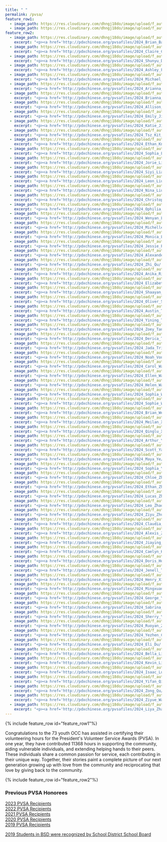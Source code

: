 ```yaml
---
title: " "
permalink: /pvsa/
feature_row1:
  - image_path: https://res.cloudinary.com/dhngj18do/image/upload/f_auto,q_auto/v1/images/activities/pvsa_logo
  - image_path: https://res.cloudinary.com/dhngj18do/image/upload/f_auto,q_auto/v1/images/activities/year_2024
feature_row2:
  - image_path: https://res.cloudinary.com/dhngj18do/image/upload/f_auto,q_auto/v1/images/pvsa/2024_Brian_Barker
    excerpt: "<p><a href='http://pdxchinese.org/pvsafiles/2024_Brian_Barker/'>Brian Barker, Sunset High School (Gold Award)</a></p>"
  - image_path: https://res.cloudinary.com/dhngj18do/image/upload/f_auto,q_auto/v1/images/pvsa/2024_Claire_Cao
    excerpt: "<p><a href='http://pdxchinese.org/pvsafiles/2024_Claire_Cao/'>Claire Cao, Jesuit High School (Gold Award)</a></p>"
  - image_path: https://res.cloudinary.com/dhngj18do/image/upload/f_auto,q_auto/v1/images/pvsa/2024_Shunyu_Du
    excerpt: "<p><a href='http://pdxchinese.org/pvsafiles/2024_Shunyu_Du/'>Shunyu Du, Westview High School (Gold Award)</a></p>"
  - image_path: https://res.cloudinary.com/dhngj18do/image/upload/f_auto,q_auto/v1/images/pvsa/2024_Ashley_Fong
    excerpt: "<p><a href='http://pdxchinese.org/pvsafiles/2024_Ashley_Fong/'>Ashley Fong, Hosford Middle School (Gold Award)</a></p>"
  - image_path: https://res.cloudinary.com/dhngj18do/image/upload/f_auto,q_auto/v1/images/pvsa/2024_Michael_Fu
    excerpt: "<p><a href='http://pdxchinese.org/pvsafiles/2024_Michael_Fu/'>Michael Fu, Sunset High School (Gold Award)</a></p>"
  - image_path: https://res.cloudinary.com/dhngj18do/image/upload/f_auto,q_auto/v1/images/pvsa/2024_Arianna_Hong
    excerpt: "<p><a href='http://pdxchinese.org/pvsafiles/2024_Arianna_Hong/'>Arianna Hong, BASE (Gold Award)</a></p>"
  - image_path: https://res.cloudinary.com/dhngj18do/image/upload/f_auto,q_auto/v1/images/pvsa/2024_Brianna_Hong
    excerpt: "<p><a href='http://pdxchinese.org/pvsafiles/2024_Brianna_Hong/'>Brianna Hong, BASE (Gold Award)</a></p>"
  - image_path: https://res.cloudinary.com/dhngj18do/image/upload/f_auto,q_auto/v1/images/pvsa/2024_Allison_Hu2
    excerpt: "<p><a href='http://pdxchinese.org/pvsafiles/2024_Allison_Hu/'>Allison Hu, Lincoln High School (Gold Award)</a></p>"
  - image_path: https://res.cloudinary.com/dhngj18do/image/upload/f_auto,q_auto/v1/images/pvsa/2024_Emily_Jiang
    excerpt: "<p><a href='http://pdxchinese.org/pvsafiles/2024_Emily_Jiang/'>Emily Jiang, Camas High School (Gold Award)</a></p>"
  - image_path: https://res.cloudinary.com/dhngj18do/image/upload/f_auto,q_auto/v1/images/pvsa/2024_Katie_Jin
    excerpt: "<p><a href='http://pdxchinese.org/pvsafiles/2024_Katie_Jin/'>Katie Jin, Catlin Gabel (Gold Award)</a></p>"
  - image_path: https://res.cloudinary.com/dhngj18do/image/upload/f_auto,q_auto/v1/images/pvsa/2024_Tsz_Kit_Lam
    excerpt: "<p><a href='http://pdxchinese.org/pvsafiles/2024_Tsz_Kit_Lam/'>Tsz Kit Lam, PCC (Gold Award)</a></p>"
  - image_path: https://res.cloudinary.com/dhngj18do/image/upload/f_auto,q_auto/v1/images/pvsa/2024_Ethan_Knapp
    excerpt: "<p><a href='http://pdxchinese.org/pvsafiles/2024_Ethan_Knapp/'>Ethan Knapp, Westview High School (Gold Award)</a></p>"
  - image_path: https://res.cloudinary.com/dhngj18do/image/upload/f_auto,q_auto/v1/images/pvsa/2024_Sophia_Lee
    excerpt: "<p><a href='http://pdxchinese.org/pvsafiles/2024_Sophia_Lee/'>Sophia Lee, Sunset High School (Gold Award)</a></p>"
  - image_path: https://res.cloudinary.com/dhngj18do/image/upload/f_auto,q_auto/v1/images/pvsa/2024_Jorie_Liang
    excerpt: "<p><a href='http://pdxchinese.org/pvsafiles/2024_Jorie_Liang/'>Jorie Liang, Catlin Gabel (Gold Award)</a></p>"
  - image_path: https://res.cloudinary.com/dhngj18do/image/upload/f_auto,q_auto/v1/images/pvsa/2024_Siyi_Liang
    excerpt: "<p><a href='http://pdxchinese.org/pvsafiles/2024_Siyi_Liang/'>Siyi Liang, Sherwood High School (Gold Award)</a></p>"
  - image_path: https://res.cloudinary.com/dhngj18do/image/upload/f_auto,q_auto/v1/images/pvsa/2024_Leon_Liu
    excerpt: "<p><a href='http://pdxchinese.org/pvsafiles/2024_Leon_Liu/'>Leon Liu, Catlin Gabel (Gold Award)</a></p>"
  - image_path: https://res.cloudinary.com/dhngj18do/image/upload/f_auto,q_auto/v1/images/pvsa/2024_Nina_Liu
    excerpt: "<p><a href='http://pdxchinese.org/pvsafiles/2024_Nina_Liu/'>Nina Liu, Westview High School (Gold Award)</a></p>"
  - image_path: https://res.cloudinary.com/dhngj18do/image/upload/f_auto,q_auto/v1/images/pvsa/2024_Christopher_Lu
    excerpt: "<p><a href='http://pdxchinese.org/pvsafiles/2024_Christopher_Lu/'>Christopher Lu, Lake Oswego High School (Gold Award)</a></p>"
  - image_path: https://res.cloudinary.com/dhngj18do/image/upload/f_auto,q_auto/v1/images/pvsa/2024_Ophilia_Lu
    excerpt: "<p><a href='http://pdxchinese.org/pvsafiles/2024_Ophilia_Lu/'>Ophilia Lu, Lake Oswego High School (Gold Award)</a></p>"
  - image_path: https://res.cloudinary.com/dhngj18do/image/upload/f_auto,q_auto/v1/images/pvsa/2024_Wenyan_Lu
    excerpt: "<p><a href='http://pdxchinese.org/pvsafiles/2024_Wenyan_Lu/'>Wenyan Lu, West Linn High School (Gold Award)</a></p>"
  - image_path: https://res.cloudinary.com/dhngj18do/image/upload/f_auto,q_auto/v1/images/pvsa/2024_Michelle_Luo
    excerpt: "<p><a href='http://pdxchinese.org/pvsafiles/2024_Michelle_Luo/'>Michelle Luo, Sexton Mountain Elementary School (Gold Award)</a></p>"
  - image_path: https://res.cloudinary.com/dhngj18do/image/upload/f_auto,q_auto/v1/images/pvsa/2024_Monica_Luo
    excerpt: "<p><a href='http://pdxchinese.org/pvsafiles/2024_Monica_Luo/'>Monica Luo, ISB (Gold Award)</a></p>"
  - image_path: https://res.cloudinary.com/dhngj18do/image/upload/f_auto,q_auto/v1/images/pvsa/2024_Jessie_Pan
    excerpt: "<p><a href='http://pdxchinese.org/pvsafiles/2024_Jessie_Pan/'>Jessie Pan, Lake Oswego High School (Gold Award)</a></p>"
  - image_path: https://res.cloudinary.com/dhngj18do/image/upload/f_auto,q_auto/v1/images/pvsa/2024_Alexander_Pi
    excerpt: "<p><a href='http://pdxchinese.org/pvsafiles/2024_Alexander_Pi/'>Alexander Pi, Catlin Gabel (Gold Award)</a></p>"
  - image_path: https://res.cloudinary.com/dhngj18do/image/upload/f_auto,q_auto/v1/images/pvsa/2024_Zhi_Qu
    excerpt: "<p><a href='http://pdxchinese.org/pvsafiles/2024_Zhi_Qu/'>Zhi Qu, OES (Gold Award)</a></p>"
  - image_path: https://res.cloudinary.com/dhngj18do/image/upload/f_auto,q_auto/v1/images/pvsa/2024_Anika_Rigby
    excerpt: "<p><a href='http://pdxchinese.org/pvsafiles/2024_Anika_Rigby/'>Anika Rigby, Lincoln High School (Gold Award)</a></p>"
  - image_path: https://res.cloudinary.com/dhngj18do/image/upload/f_auto,q_auto/v1/images/pvsa/2024_Elizabeth_Shen
    excerpt: "<p><a href='http://pdxchinese.org/pvsafiles/2024_Elizabeth_Shen/'>Elizabeth Shen, Mountainside High School (Gold Award)</a></p>"
  - image_path: https://res.cloudinary.com/dhngj18do/image/upload/f_auto,q_auto/v1/images/pvsa/2024_Shaayan_Sinha
    excerpt: "<p><a href='http://pdxchinese.org/pvsafiles/2024_Shaayan_Sinha/'>Shaayan Sinha, Glencoe High School (Gold Award)</a></p>"
  - image_path: https://res.cloudinary.com/dhngj18do/image/upload/f_auto,q_auto/v1/images/pvsa/2024_Oliver_Strayer
    excerpt: "<p><a href='http://pdxchinese.org/pvsafiles/2024_Oliver_Strayer/'>Oliver Strayer, Jesuit High School (Gold Award)</a></p>"
  - image_path: https://res.cloudinary.com/dhngj18do/image/upload/f_auto,q_auto/v1/images/pvsa/2024_Austin_Tang
    excerpt: "<p><a href='http://pdxchinese.org/pvsafiles/2024_Austin_Tang/'>Austin Tang, Westview High School (Gold Award)</a></p>"
  - image_path: https://res.cloudinary.com/dhngj18do/image/upload/f_auto,q_auto/v1/images/pvsa/2024_Yining_Tang
    excerpt: "<p><a href='http://pdxchinese.org/pvsafiles/2024_Yining_Tang/'>Yining Tang, West Linn High School (Gold Award)</a></p>"
  - image_path: https://res.cloudinary.com/dhngj18do/image/upload/f_auto,q_auto/v1/images/pvsa/2024_Zoey_Tang
    excerpt: "<p><a href='http://pdxchinese.org/pvsafiles/2024_Zoey_Tang/'>Zoey Tang, Westview High School (Gold Award)</a></p>"
  - image_path: https://res.cloudinary.com/dhngj18do/image/upload/f_auto,q_auto/v1/images/pvsa/2024_Derica_Theobald
    excerpt: "<p><a href='http://pdxchinese.org/pvsafiles/2024_Derica_Theobald/'>Derica Theobald, Lincoln High School (Gold Award)</a></p>"
  - image_path: https://res.cloudinary.com/dhngj18do/image/upload/f_auto,q_auto/v1/images/pvsa/2024_Jada_Trieu
    excerpt: "<p><a href='http://pdxchinese.org/pvsafiles/2024_Jada_Trieu/'>Jada Trieu, West Linn High School (Gold Award)</a></p>"
  - image_path: https://res.cloudinary.com/dhngj18do/image/upload/f_auto,q_auto/v1/images/pvsa/2024_Noah_Von_Dem_Bruch
    excerpt: "<p><a href='http://pdxchinese.org/pvsafiles/2024_Noah_Von_Dem_Bruch/'>Noah Von Dem Bruch, Lincoln High School (Gold Award)</a></p>"
  - image_path: https://res.cloudinary.com/dhngj18do/image/upload/f_auto,q_auto/v1/images/pvsa/2024_Carol_Wang
    excerpt: "<p><a href='http://pdxchinese.org/pvsafiles/2024_Carol_Wang/'>Carol Wang, Jesuit High School (Gold Award)</a></p>"
  - image_path: https://res.cloudinary.com/dhngj18do/image/upload/f_auto,q_auto/v1/images/pvsa/2024_Ellen_Wang
    excerpt: "<p><a href='http://pdxchinese.org/pvsafiles/2024_Ellen_Wang/'>Ellen Wang, Westview High School (Gold Award)</a></p>"
  - image_path: https://res.cloudinary.com/dhngj18do/image/upload/f_auto,q_auto/v1/images/pvsa/2024_Helen_Wang
    excerpt: "<p><a href='http://pdxchinese.org/pvsafiles/2024_Helen_Wang/'>Helen Wang, Sunset High School (Gold Award)</a></p>"
  - image_path: https://res.cloudinary.com/dhngj18do/image/upload/f_auto,q_auto/v1/images/pvsa/2024_Sophia_Wang
    excerpt: "<p><a href='http://pdxchinese.org/pvsafiles/2024_Sophia_Wang/'>Sophia Wang, Sunset High School (Gold Award)</a></p>"
  - image_path: https://res.cloudinary.com/dhngj18do/image/upload/f_auto,q_auto/v1/images/pvsa/2024_Sophie_Wang
    excerpt: "<p><a href='http://pdxchinese.org/pvsafiles/2024_Sophie_Wang/'>Sophie Wang, BASE (Gold Award)</a></p>"
  - image_path: https://res.cloudinary.com/dhngj18do/image/upload/f_auto,q_auto/v1/images/pvsa/2024_Brian_Wei
    excerpt: "<p><a href='http://pdxchinese.org/pvsafiles/2024_Brian_Wei/'>Brian Wei, Lincoln High School (Gold Award)</a></p>"
  - image_path: https://res.cloudinary.com/dhngj18do/image/upload/f_auto,q_auto/v1/images/pvsa/2024_Meilan_Xu
    excerpt: "<p><a href='http://pdxchinese.org/pvsafiles/2024_Meilan_Xu/'>Meilan Xu, Westview High School (Gold Award)</a></p>"
  - image_path: https://res.cloudinary.com/dhngj18do/image/upload/f_auto,q_auto/v1/images/pvsa/2024_Qinglu_Xu
    excerpt: "<p><a href='http://pdxchinese.org/pvsafiles/2024_Qinglu_Xu/'>Qinglu Xu, Lake Oswego High School (Gold Award)</a></p>"
  - image_path: https://res.cloudinary.com/dhngj18do/image/upload/f_auto,q_auto/v1/images/pvsa/2024_Arthur_Yang
    excerpt: "<p><a href='http://pdxchinese.org/pvsafiles/2024_Arthur_Yang/'>Arthur Yang, Westview High School (Gold Award)</a></p>"
  - image_path: https://res.cloudinary.com/dhngj18do/image/upload/f_auto,q_auto/v1/images/pvsa/2024_Scott_Yao
    excerpt: "<p><a href='http://pdxchinese.org/pvsafiles/2024_Scott_Yao/'>Scott Yao, Lincoln High School (Gold Award)</a></p>"
  - image_path: https://res.cloudinary.com/dhngj18do/image/upload/f_auto,q_auto/v1/images/pvsa/2024_Maya_Ye
    excerpt: "<p><a href='http://pdxchinese.org/pvsafiles/2024_Maya_Ye/'>Maya Ye, Lake Oswego High School (Gold Award)</a></p>"
  - image_path: https://res.cloudinary.com/dhngj18do/image/upload/f_auto,q_auto/v1/images/pvsa/2024_Sophia_You
    excerpt: "<p><a href='http://pdxchinese.org/pvsafiles/2024_Sophia_You/'>Sophia You, Sunset High School (Gold Award)</a></p>"
  - image_path: https://res.cloudinary.com/dhngj18do/image/upload/f_auto,q_auto/v1/images/pvsa/2024_Chloe_Zhang
    excerpt: "<p><a href='http://pdxchinese.org/pvsafiles/2024_Chloe_Zhang/'>Chloe Zhang, Sherwood High School (Gold Award)</a></p>"
  - image_path: https://res.cloudinary.com/dhngj18do/image/upload/f_auto,q_auto/v1/images/pvsa/2024_Ethan_Zhang
    excerpt: "<p><a href='http://pdxchinese.org/pvsafiles/2024_Ethan_Zhang/'>Ethan Zhang, Westview High School (Gold Award)</a></p>"
  - image_path: https://res.cloudinary.com/dhngj18do/image/upload/f_auto,q_auto/v1/images/pvsa/2024_Lucas_Zhang
    excerpt: "<p><a href='http://pdxchinese.org/pvsafiles/2024_Lucas_Zhang/'>Lucas Zhang, Catlin Gabel (Gold Award)</a></p>"
  - image_path: https://res.cloudinary.com/dhngj18do/image/upload/f_auto,q_auto/v1/images/pvsa/2024_Leo_Zhao
    excerpt: "<p><a href='http://pdxchinese.org/pvsafiles/2024_Leo_Zhao/'>Leo Zhao, Camas High School (Gold Award)</a></p>"
  - image_path: https://res.cloudinary.com/dhngj18do/image/upload/f_auto,q_auto/v1/images/pvsa/2024_Ziyu_Zhu
    excerpt: "<p><a href='http://pdxchinese.org/pvsafiles/2024_Ziyu_Zhu/'>Ziyu Zhu, Lincoln High School (Gold Award)</a></p>"
  - image_path: https://res.cloudinary.com/dhngj18do/image/upload/f_auto,q_auto/v1/images/pvsa/2024_Claudia_Zhuge
    excerpt: "<p><a href='http://pdxchinese.org/pvsafiles/2024_Claudia_Zhuge/'>Claudia Zhuge, Sunset High School (Gold Award)</a></p>"
  - image_path: https://res.cloudinary.com/dhngj18do/image/upload/f_auto,q_auto/v1/images/pvsa/2024_Alexis_Zou
    excerpt: "<p><a href='http://pdxchinese.org/pvsafiles/2024_Alexis_Zou/'>Alexis Zou, Lake Oswego High School (Gold Award)</a></p>"
  - image_path: https://res.cloudinary.com/dhngj18do/image/upload/f_auto,q_auto/v1/images/pvsa/2024_Jiaying_Chen
    excerpt: "<p><a href='http://pdxchinese.org/pvsafiles/2024_Jiaying_Chen/'>Jiaying Chen, Lincoln High School (Silver Award)</a></p>"
  - image_path: https://res.cloudinary.com/dhngj18do/image/upload/f_auto,q_auto/v1/images/pvsa/2024_Caelyn_Hong
    excerpt: "<p><a href='http://pdxchinese.org/pvsafiles/2024_Caelyn_Hong/'>Caelyn Hong, Hope Chinese Charter School (Silver Award)</a></p>"
  - image_path: https://res.cloudinary.com/dhngj18do/image/upload/f_auto,q_auto/v1/images/pvsa/2024_Doris_Hong
    excerpt: "<p><a href='http://pdxchinese.org/pvsafiles/2024_Doris_Hong/'>Doris Hong, Hope Chinese Charter School (Silver Award)</a></p>"
  - image_path: https://res.cloudinary.com/dhngj18do/image/upload/f_auto,q_auto/v1/images/pvsa/2024_Jenell_Theobald
    excerpt: "<p><a href='http://pdxchinese.org/pvsafiles/2024_Jenell_Theobald/'>Jenell Theobald, ISB (Silver Award)</a></p>"
  - image_path: https://res.cloudinary.com/dhngj18do/image/upload/f_auto,q_auto/v1/images/pvsa/2024_Henry_Xie
    excerpt: "<p><a href='http://pdxchinese.org/pvsafiles/2024_Henry_Xie/'>Henry Xie, Westview High School (Silver Award)</a></p>"
  - image_path: https://res.cloudinary.com/dhngj18do/image/upload/f_auto,q_auto/v1/images/pvsa/2024_Mingxuan_Xu
    excerpt: "<p><a href='http://pdxchinese.org/pvsafiles/2024_Mingxuan_Xu/'>Mingxuan Xu, ISB (Silver Award)</a></p>"
  - image_path: https://res.cloudinary.com/dhngj18do/image/upload/f_auto,q_auto/v1/images/pvsa/2024_George_Yu2
    excerpt: "<p><a href='http://pdxchinese.org/pvsafiles/2024_George_Yu/'>George Yu, Bridlemile Elemetary School (Silver Award)</a></p>"
  - image_path: https://res.cloudinary.com/dhngj18do/image/upload/f_auto,q_auto/v1/images/pvsa/2024_Sabrina_Yu2
    excerpt: "<p><a href='http://pdxchinese.org/pvsafiles/2024_Sabrina_Yu/'>Sabrina Yu, Bridlemile Elementary School (Silver Award)</a></p>"
  - image_path: https://res.cloudinary.com/dhngj18do/image/upload/f_auto,q_auto/v1/images/pvsa/2024_Sherry_Yu2
    excerpt: "<p><a href='http://pdxchinese.org/pvsafiles/2024_Sherry_Yu/'>Sherry Yu, Robert Gray Middle School (Silver Award)</a></p>"
  - image_path: https://res.cloudinary.com/dhngj18do/image/upload/f_auto,q_auto/v1/images/pvsa/2024_Ruoyan_Zhou
    excerpt: "<p><a href='http://pdxchinese.org/pvsafiles/2024_Ruoyan_Zhou/'>Ruoyan Zhou, Lincoln High School (Silver Award)</a></p>"
  - image_path: https://res.cloudinary.com/dhngj18do/image/upload/f_auto,q_auto/v1/images/pvsa/2024_Yezhen_Chen
    excerpt: "<p><a href='http://pdxchinese.org/pvsafiles/2024_Yezhen_Chen/'>Yezhen Chen, Dorothy Fox Elementary (Bronze Award)</a></p>"
  - image_path: https://res.cloudinary.com/dhngj18do/image/upload/f_auto,q_auto/v1/images/pvsa/2024_Eli_Du
    excerpt: "<p><a href='http://pdxchinese.org/pvsafiles/2024_Eli_Du/'>Eli Du, Lakeridge High School (Bronze Award)</a></p>"
  - image_path: https://res.cloudinary.com/dhngj18do/image/upload/f_auto,q_auto/v1/images/pvsa/2024_Bella_Lin
    excerpt: "<p><a href='http://pdxchinese.org/pvsafiles/2024_Bella_Lin/'>Bella Lin, Meadow Park Middle School (Bronze Award)</a></p>"
  - image_path: https://res.cloudinary.com/dhngj18do/image/upload/f_auto,q_auto/v1/images/pvsa/2024_Kevin_Lin
    excerpt: "<p><a href='http://pdxchinese.org/pvsafiles/2024_Kevin_Lin/'>Kevin Lin, West Linn High School (Bronze Award)</a></p>"
  - image_path: https://res.cloudinary.com/dhngj18do/image/upload/f_auto,q_auto/v1/images/pvsa/2024_Isaac_Lu
    excerpt: "<p><a href='http://pdxchinese.org/pvsafiles/2024_Isaac_Lu/'>Isaac Lu, Lake Oswego High School (Bronze Award)</a></p>"
  - image_path: https://res.cloudinary.com/dhngj18do/image/upload/f_auto,q_auto/v1/images/pvsa/2024_Yifan_Qiu
    excerpt: "<p><a href='http://pdxchinese.org/pvsafiles/2024_Yifan_Qiu/'>Yifan Qiu, Lake Oswego High School (Bronze Award)</a></p>"
  - image_path: https://res.cloudinary.com/dhngj18do/image/upload/f_auto,q_auto/v1/images/pvsa/2024_Zong_Qu
    excerpt: "<p><a href='http://pdxchinese.org/pvsafiles/2024_Zong_Qu/'>Zong Qu, Catlin Gabel (Bronze Award)</a></p>"
  - image_path: https://res.cloudinary.com/dhngj18do/image/upload/f_auto,q_auto/v1/images/pvsa/2024_Ziyue_Wang2
    excerpt: "<p><a href='http://pdxchinese.org/pvsafiles/2024_Ziyue_Wang/'>Ziyue Wang, Lincoln High School (Bronze Award)</a></p>"
  - image_path: https://res.cloudinary.com/dhngj18do/image/upload/f_auto,q_auto/v1/images/pvsa/2024_Liya_Zhao
    excerpt: "<p><a href='http://pdxchinese.org/pvsafiles/2024_Liya_Zhao/'>Liya Zhao, Camas High School (Bronze Award)</a></p>"
---
```


{% include feature_row id="feature_row1"%}

Congratulations to the 73 youth OCC has assisted in certifying their volunteering hours for the President's Volunteer Service Awards (PVSA). In one year, they have contributed 11368 hours in supporting the community, aiding vulnerable individuals, and extending helping hands to their peers. These individuals share a common passion for service, each contributing in their unique way. Together, their stories paint a complete picture of our next generation growing up with love from the community and reciprocating that love by giving back to the community.

{% include feature_row id="feature_row2"%}

### Previous PVSA Honorees

[2023 PVSA Recipients](http://pdxchinese.org/pvsafiles/pvsa_2023/)  
[2022 PVSA Recipients](http://pdxchinese.org/pvsafiles/pvsa_2022/)  
[2021 PVSA Recipients](http://pdxchinese.org/pvsafiles/pvsa_2021/)  
[2020 PVSA Recipients](http://pdxchinese.org/pvsafiles/pvsa_2020/)  
[2019 PVSA Recipients](http://pdxchinese.org/pvsafiles/pvsa_2019/)  

[2019 Students in BSD were recognized by School District School Board](http://pdxchinese.org/bsd_board_recognition_2020/)  
